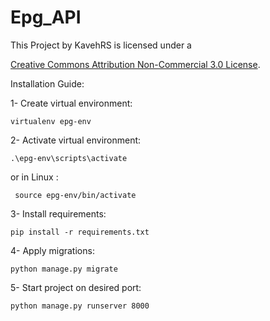 # Epg_API


This Project by KavehRS is licensed under a

<a rel="license" href="http://creativecommons.org/licenses/by-nc/3.0/">Creative Commons
Attribution Non-Commercial 3.0 License</a>.


Installation Guide:

1- Create virtual environment:

    virtualenv epg-env

2- Activate virtual environment:

    .\epg-env\scripts\activate

or in Linux :

     source epg-env/bin/activate

3- Install requirements:

    pip install -r requirements.txt

4- Apply migrations:

    python manage.py migrate

5- Start project on desired port:

    python manage.py runserver 8000
